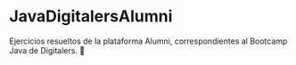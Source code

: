 # JavaDigitalersAlumni
Ejercicios resueltos de la plataforma Alumni, correspondientes al Bootcamp Java de Digitalers. 🦦
